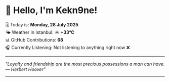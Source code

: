 # 👋 Hello, I'm Kekn9ne!

🗓️ Today is: **Monday, 28 July 2025**  
🌤️ Weather in Istanbul: **☀️   +33°C**  
📊 GitHub Contributions: **68**  
🎧 Currently Listening: Not listening to anything right now ❌

---

_"Loyalty and friendship are the most precious possessions a man can have. — *Herbert Hoover*"_

---

